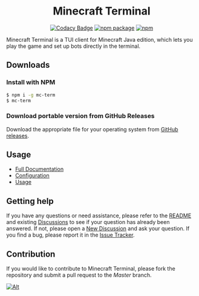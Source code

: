 <div align="center">

# Minecraft Terminal

</div>

<div align="center">

[![Codacy Badge](https://app.codacy.com/project/badge/Grade/5d815c7321aa468fa37b3f3509757b6c)](https://www.codacy.com/gh/MC-Terminal/minecraft-terminal/dashboard?utm_source=github.com&utm_medium=referral&utm_content=MC-Terminal/minecraft-terminal&utm_campaign=Badge_Grade) [![npm package](https://badge.fury.io/js/mc-term.svg)](https://www.npmjs.com/package/mc-term) [![npm](https://img.shields.io/npm/dw/mc-term)](https://www.npmjs.com/package/mc-term)

</div>

Minecraft Terminal is a TUI client for Minecraft Java edition, which lets you play the game and set up bots directly in the terminal.

## Downloads

### Install with NPM

```bash
$ npm i -g mc-term
$ mc-term
```

### Download portable version from GitHub Releases

Download the appropriate file for your operating system from [GitHub releases](https://github.com/MC-Terminal/minecraft-terminal/releases).

## Usage

* [Full Documentation](https://github.com/MC-Terminal/minecraft-terminal/wiki)
* [Configuration](https://github.com/MC-Terminal/minecraft-terminal/wiki/Configuration)
* [Usage](https://github.com/MC-Terminal/minecraft-terminal/wiki/Usage)

## Getting help

If you have any questions or need assistance, please refer to the [README](https://github.com/MC-Terminal/minecraft-terminal#readme) and existing [Discussions](https://github.com/MC-Terminal/minecraft-terminal/discussions) to see if your question has already been answered. If not, please open a [New Discussion](https://github.com/MC-Terminal/minecraft-terminal/discussions/new) and ask your question. If you find a bug, please report it in the [Issue Tracker](https://github.com/MC-Terminal/minecraft-terminal/issues).

## Contribution

If you would like to contribute to Minecraft Terminal, please fork the repository and submit a pull request to the _Master_ branch.

[![Alt](https://repobeats.axiom.co/api/embed/ca7a84ac45ec125429b40b0672e005c4042f9108.svg "Repobeats analytics")](https://github.com/MC-Terminal/minecraft-terminal/graphs/contributors)
